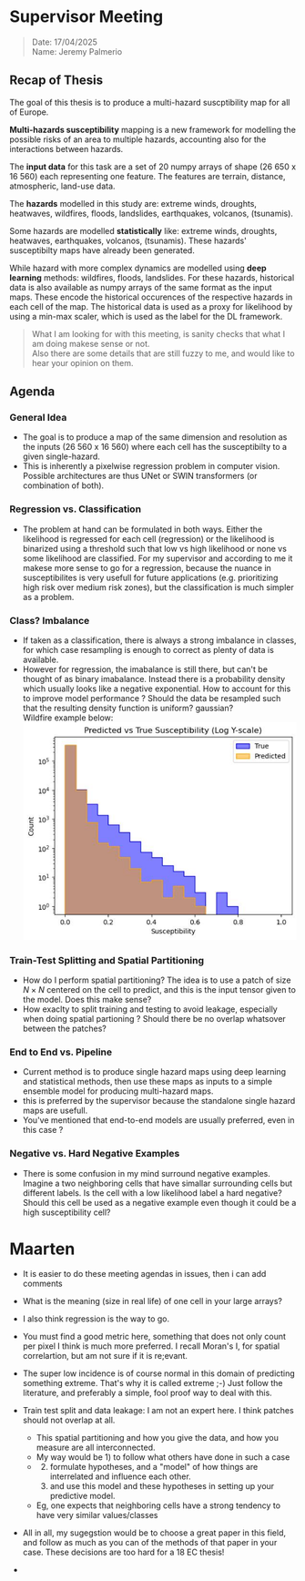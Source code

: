 # Supervisor Meeting 

> Date: 17/04/2025 \
> Name: Jeremy Palmerio

## Recap of Thesis

The goal of this thesis is to produce a multi-hazard suscptibility map for all of Europe. 

**Multi-hazards susceptibility** mapping is a new framework for modelling the possible risks of an area to multiple hazards, accounting also for the interactions between hazards. 

The **input data** for this task are a set of 20 numpy arrays of shape (26 650 x 16 560) each representing one feature. The features are terrain, distance, atmospheric, land-use data. 

The **hazards** modelled in this study are: extreme winds, droughts, heatwaves, wildfires, floods, landslides, earthquakes, volcanos, (tsunamis).

Some hazards are modelled **statistically** like: extreme winds, droughts, heatwaves, earthquakes, volcanos, (tsunamis). These hazards' susceptibilty maps have already been generated.

While hazard with more complex dynamics are modelled using **deep learning** methods: wildfires, floods, landslides. For these hazards, historical data is also available as numpy arrays of the same format as the input maps. These encode the historical occurences of the respective hazards in each cell of the map. The historical data is used as a proxy for likelihood by using a min-max scaler, which is used as the label for the DL framework.

> What I am looking for with this meeting, is sanity checks that what I am doing makese sense or not. \
Also there are some details that are still fuzzy to me, and would like to hear your opinion on them. 


## Agenda
### General Idea
- The goal is to produce a map of the same dimension and resolution as the inputs (26 560 x 16 560) where each cell has the susceptibilty to a given single-hazard.
- This is inherently a pixelwise regression problem in computer vision. Possible architectures are thus UNet or SWIN transformers (or combination of both).

### Regression vs. Classification
- The problem at hand can be formulated in both ways. Either the likelihood is regressed for each cell (regression) or the likelihood is binarized using a threshold such that low vs high likelihood or none vs some likelihood are classified. For my supervisor and according to me it makese more sense to go for a regression, because the nuance in susceptibilites is very usefull for future applications (e.g. prioritizing high risk over medium risk zones), but the classification is much simpler as a problem. 

### Class? Imbalance
- If taken as a classification, there is always a strong imbalance in classes, for which case resampling is enough to correct as plenty of data is available. 
- However for regression, the imabalance is still there, but can't be thought of as binary imabalance. Instead there is a probability density which usually looks like a negative exponential. How to account for this to improve model performance ? Should the data be resampled such that the resulting density function is uniform? gaussian? \
Wildfire example below:
![](image.png)

### Train-Test Splitting and Spatial Partitioning
- How do I perform spatial partitioning? The idea is to use a patch of size $N \times N$ centered on the cell to predict, and this is the input tensor given to the model. Does this make sense?
- How exaclty to split training and testing to avoid leakage, especially when doing spatial partioning ? Should there be no overlap whatsover between the patches?

### End to End vs. Pipeline 
- Current method is to produce single hazard maps using deep learning and statistical methods, then use these maps as inputs to a simple ensemble model for producing multi-hazard maps. 
- this is preferred by the supervisor because the standalone single hazard maps are usefull. 
- You've mentioned that end-to-end models are usually preferred, even in this case ?

### Negative vs. Hard Negative Examples
- There is some confusion in my mind surround negative examples. Imagine a two neighboring cells that have simallar surrounding cells but different labels. Is the cell with a low likelihood label a hard negative? Should this cell be used as a negative example even though it could be a high susceptibility cell?

# Maarten

* It is easier to do these meeting agendas in issues, then i can add comments
* What is the meaning (size in real life) of one cell in your large arrays?
* I also think regression is the way to go.
* You must find a good metric here, something that does not only count per pixel I think is much more preferred. I recall Moran's I, for spatial correlartion, but am not sure if it is re;evant.
* The super low incidence is of course normal in this domain of predicting something extreme. That's why it is called extreme ;-) Just follow the literature, and preferably a simple, fool proof way to deal with this.
* Train test split and data leakage: I am not an expert here. I think patches should not overlap at all.
   * This spatial partitioning and how you give the data, and how you measure are all interconnected.
   * My way would be 1) to follow what others have done in such a case
   * 2) formulate hypotheses, and a "model" of how things are interrelated and influence each other.
     3)  and use this model and these hypotheses in setting up your predictive model.
   * Eg, one expects that neighboring cells have a strong tendency to have very similar values/classes
* All in all, my sugegstion would be to choose a great paper in this field, and follow as much as you can of the methods of that paper in your case. These decisions are too hard for a 18 EC thesis!

* 
